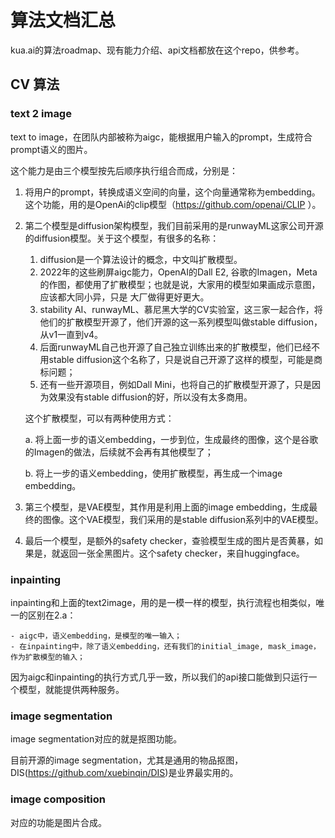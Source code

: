 # 算法文档汇总

kua.ai的算法roadmap、现有能力介绍、api文档都放在这个repo，供参考。


## CV 算法

### text 2 image

text to image，在团队内部被称为aigc，能根据用户输入的prompt，生成符合prompt语义的图片。

这个能力是由三个模型按先后顺序执行组合而成，分别是：

1.  将用户的prompt，转换成语义空间的向量，这个向量通常称为embedding。这个功能，用的是OpenAi的clip模型（https://github.com/openai/CLIP ）。
2.  第二个模型是diffusion架构模型，我们目前采用的是runwayML这家公司开源的diffusion模型。关于这个模型，有很多的名称：
    
    1. diffusion是一个算法设计的概念，中文叫扩散模型。
    2. 2022年的这些刷屏aigc能力，OpenAI的Dall E2, 谷歌的Imagen，Meta的作图，都使用了扩散模型；也就是说，大家用的模型如果画成示意图，应该都大同小异，只是
    大厂做得更好更大。
    3. stability AI、runwayML、慕尼黑大学的CV实验室，这三家一起合作，将他们的扩散模型开源了，他们开源的这一系列模型叫做stable diffusion，从v1一直到v4。
    4. 后面runwayML自己也开源了自己独立训练出来的扩散模型，他们已经不用stable diffusion这个名称了，只是说自己开源了这样的模型，可能是商标问题；
    5. 还有一些开源项目，例如Dall Mini，也将自己的扩散模型开源了，只是因为效果没有stable diffusion的好，所以没有太多商用。

    这个扩散模型，可以有两种使用方式：

    a. 将上面一步的语义embedding，一步到位，生成最终的图像，这个是谷歌的Imagen的做法，后续就不会再有其他模型了；
    
    b. 将上一步的语义embedding，使用扩散模型，再生成一个image embedding。

3. 第三个模型，是VAE模型，其作用是利用上面的image embedding，生成最终的图像。这个VAE模型，我们采用的是stable diffusion系列中的VAE模型。

4. 最后一个模型，是额外的safety checker，查验模型生成的图片是否黄暴，如果是，就返回一张全黑图片。这个safety checker，来自huggingface。

### inpainting

inpainting和上面的text2image，用的是一模一样的模型，执行流程也相类似，唯一的区别在2.a：
 
    - aigc中，语义embedding，是模型的唯一输入；
    - 在inpainting中，除了语义embedding，还有我们的initial_image, mask_image，作为扩散模型的输入；


因为aigc和inpainting的执行方式几乎一致，所以我们的api接口能做到只运行一个模型，就能提供两种服务。
### image segmentation

image segmentation对应的就是抠图功能。

目前开源的image segmentation，尤其是通用的物品抠图，DIS(https://github.com/xuebinqin/DIS)是业界最实用的。

### image composition

对应的功能是图片合成。





